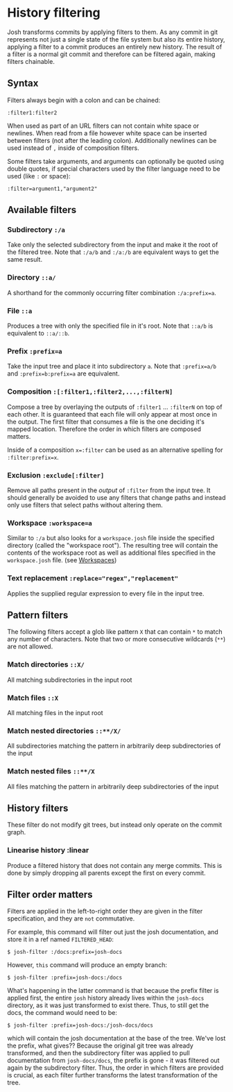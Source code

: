
# History filtering

Josh transforms commits by applying filters to them. As any
commit in git represents not just a single state of the file system but also its entire
history, applying a filter to a commit produces an entirely new history.
The result of a filter is a normal git commit and therefore can be filtered again,
making filters chainable.

## Syntax

Filters always begin with a colon and can be chained:

    :filter1:filter2

When used as part of an URL filters can not contain white space or newlines. When read from a file
however white space can be inserted between filters (not after the leading colon).
Additionally newlines can be used instead of ``,`` inside of composition filters.

Some filters take arguments, and arguments can optionally be quoted using double quotes,
if special characters used by the filter language need to be used (like `:` or space):

    :filter=argument1,"argument2"


## Available filters

### Subdirectory **`:/a`**
Take only the selected subdirectory from the input and make it the root
of the filtered tree.
Note that ``:/a/b`` and ``:/a:/b`` are equivalent ways to get the same result.

### Directory **`::a/`**
A shorthand for the commonly occurring filter combination ``:/a:prefix=a``.

### File **`::a`**
Produces a tree with only the specified file in it's root.
Note that `::a/b` is equivalent to `::a/::b`.

### Prefix **`:prefix=a`**
Take the input tree and place it into subdirectory ``a``.
Note that ``:prefix=a/b`` and ``:prefix=b:prefix=a`` are equivalent.

### Composition **`:[:filter1,:filter2,...,:filterN]`**
Compose a tree by overlaying the outputs of ``:filter1`` ... ``:filterN`` on top of each other.
It is guaranteed that each file will only appear at most once in the output. The first filter
that consumes a file is the one deciding it's mapped location. Therefore the order in which
filters are composed matters.

Inside of a composition ``x=:filter`` can be used as an alternative spelling for
``:filter:prefix=x``.

### Exclusion **`:exclude[:filter]`**
Remove all paths present in the *output* of ``:filter`` from the input tree.
It should generally be avoided to use any filters that change paths and instead only
use filters that select paths without altering them.

### Workspace **`:workspace=a`**
Similar to ``:/a`` but also looks for a ``workspace.josh`` file inside the
specified directory (called the "workspace root").
The resulting tree will contain the contents of the
workspace root as well as additional files specified in the ``workspace.josh`` file.
(see [Workspaces](./workspace.md))

### Text replacement **`:replace="regex","replacement"`**
Applies the supplied regular expression to every file in the input tree.

## Pattern filters

The following filters accept a glob like pattern ``X`` that can contain ``*`` to
match any number of characters. Note that two or more consecutive wildcards (``**``) are not
allowed.

### Match directories **`::X/`**
All matching subdirectories in the input root

### Match files **`::X`**
All matching files in the input root

### Match nested directories **`::**/X/`**
All subdirectories matching the pattern in arbitrarily deep subdirectories of the input

### Match nested files **`::**/X`**
All files matching the pattern in arbitrarily deep subdirectories of the input

## History filters

These filter do not modify git trees, but instead only operate on the commit graph.

### Linearise history **:linear**
Produce a filtered history that does not contain any merge commits. This is done by
simply dropping all parents except the first on every commit.

Filter order matters
--------------------

Filters are applied in the left-to-right order they are given in the filter specification,
and they are `not` commutative.

For example, this command will filter out just the josh documentation, and store it in a
ref named ``FILTERED_HEAD``:

    $ josh-filter :/docs:prefix=josh-docs

However, `this` command will produce an empty branch:

    $ josh-filter :prefix=josh-docs:/docs

What's happening in the latter command is that because the prefix filter is applied first, the
entire ``josh`` history already lives within the ``josh-docs`` directory, as it was just
transformed to exist there. Thus, to still get the docs, the command would need to be:

    $ josh-filter :prefix=josh-docs:/josh-docs/docs

which will contain the josh documentation at the base of the tree. We've lost the prefix, what
gives?? Because the original git tree was already transformed, and then the subdirectory filter
was applied to pull documentation from ``josh-docs/docs``, the prefix is gone - it was filtered out
again by the subdirectory filter. Thus, the order in which filters are provided is crucial, as each
filter further transforms the latest transformation of the tree.
